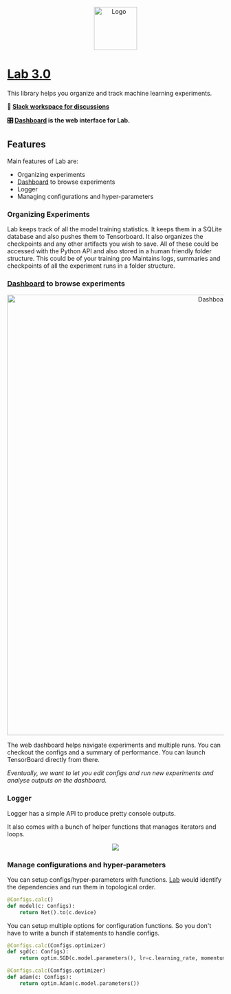 <p align="center">
  <img src="https://github.com/vpj/lab/raw/832758308905ee20ba9841fa80c47c77d7e58fda/images/logo.png?raw=true" width="100" title="Logo">
</p>

# [Lab 3.0](https://github.com/vpj/lab)

This library helps you organize and track
 machine learning experiments.
 
**💬 [Slack workspace for discussions](https://join.slack.com/t/labforml/shared_invite/zt-cg5iui5u-4cJPT7DUwRGqup9z8RHwhQ)**	

**🎛 [Dashboard](https://github.com/vpj/lab_dashboard) is the web 
 interface for Lab.**


## Features

Main features of Lab are:
* Organizing experiments
* [Dashboard](https://github.com/vpj/lab_dashboard) to browse experiments
* Logger
* Managing configurations and hyper-parameters

### Organizing Experiments

Lab keeps track of all the model training statistics.
It keeps them in a SQLite database and also pushes them to Tensorboard.
It also organizes the checkpoints and any other artifacts you wish to save.
All of these could be accessed with the Python API and also stored
 in a human friendly folder structure.
This could be  of your training pro
Maintains logs, summaries and checkpoints of all the experiment runs 
 in a folder structure.

### [Dashboard](https://github.com/vpj/lab_dashboard) to browse experiments
<p align="center">
  <img style="max-width:100%;"
   src="https://raw.githubusercontent.com/vpj/lab/master/images/dashboard.png"
   width="1024" title="Dashboard Screenshot">
</p>

The web dashboard helps navigate experiments and multiple runs.
You can checkout the configs and a summary of performance.
You can launch TensorBoard directly from there.

*Eventually, we want to let you edit configs and run new experiments and analyse
outputs on the dashboard.*

### Logger

Logger has a simple API to produce pretty console outputs.

It also comes with a bunch of helper functions that manages
 iterators and loops.
 
<p align="center">
 <img style="max-width:100%" 
   src="https://raw.githubusercontent.com/vpj/lab/master/images/loop.gif"
  />
</p>

### Manage configurations and hyper-parameters

You can setup configs/hyper-parameters with functions.
[Lab](https://github.com/vpj/lab) would identify the dependencies and run 
them in topological order.

```python
@Configs.calc()
def model(c: Configs):
    return Net().to(c.device)
```

You can setup multiple options for configuration functions. 
So you don't have to write a bunch if statements to handle configs.

```python
@Configs.calc(Configs.optimizer)
def sgd(c: Configs):
    return optim.SGD(c.model.parameters(), lr=c.learning_rate, momentum=c.momentum)

@Configs.calc(Configs.optimizer)
def adam(c: Configs):
    return optim.Adam(c.model.parameters())
```